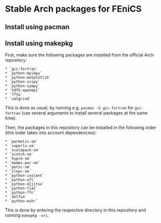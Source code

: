 # Stable Arch packages for FEniCS

## Install using pacman

## Install using makepkg

First, make sure the following packages are installed from the official Arch repository:

	* `gcc-fortran`
	* `python-mpi4py`
	* `python-matplotlib`
	* `python-scipy`
	* `python-sympy`
	* `hdf5-openmpi`
	* `fftw`
	* `valgrind`

This is done as usual, by running e.g. `pacman -S gcc-fortran` for `gcc-fortran` (use several arguments to install several packages at the same time). 

Then, the packages in this repository can be installed in the following order (this order takes into account dependencies):

	* `parmetis-sm`
	* `superlu-sm`
	* `scalapack-sm`
	* `scotch-sm`
	* `hypre-sm`
	* `mumps-par-sm`
	* `petsc-sm`
	* `slepc-sm`
	* `python-instant`
	* `python-ufl`
	* `python-dijitso`
	* `python-fiat`
	* `python-ffc`
	* `dolfin`
	* `python-mshr`

This is done by entering the respective directory in this repository and running `makepkg -sri`.

